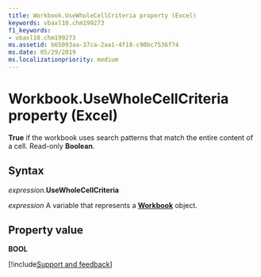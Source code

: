 ```yaml
---
title: Workbook.UseWholeCellCriteria property (Excel)
keywords: vbaxl10.chm199273
f1_keywords:
- vbaxl10.chm199273
ms.assetid: b65093aa-37ca-2aa1-4f18-c90bc7536f74
ms.date: 05/29/2019
ms.localizationpriority: medium
---
```



# Workbook.UseWholeCellCriteria property (Excel)

**True** if the workbook uses search patterns that match the entire content of a cell. Read-only **Boolean**.


## Syntax

_expression_.**UseWholeCellCriteria**

_expression_ A variable that represents a **[Workbook](Excel.Workbook.md)** object.


## Property value

**BOOL**




[!include[Support and feedback](~/includes/feedback-boilerplate.md)]